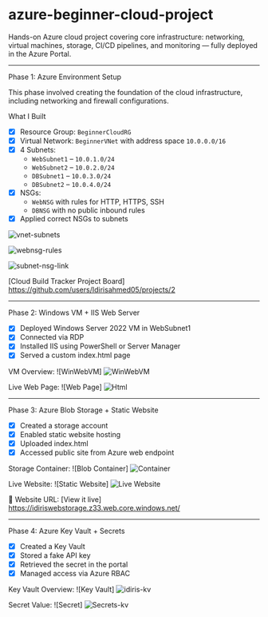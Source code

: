 # azure-beginner-cloud-project
Hands-on Azure cloud project covering core infrastructure: networking, virtual machines, storage, CI/CD pipelines, and monitoring — fully deployed in the Azure Portal.

---

Phase 1: Azure Environment Setup


This phase involved creating the foundation of the cloud infrastructure, including networking and firewall configurations.

  What I Built
- [x] Resource Group: `BeginnerCloudRG`
- [x] Virtual Network: `BeginnerVNet` with address space `10.0.0.0/16`
- [x] 4 Subnets:
  - `WebSubnet1` – `10.0.1.0/24`
  - `WebSubnet2` – `10.0.2.0/24`
  - `DBSubnet1` – `10.0.3.0/24`
  - `DBSubnet2` – `10.0.4.0/24`
- [x] NSGs:
  - `WebNSG` with rules for HTTP, HTTPS, SSH
  - `DBNSG` with no public inbound rules
- [x] Applied correct NSGs to subnets

![vnet-subnets](https://github.com/user-attachments/assets/81a3e00f-0135-4317-aaa6-00fdf961d5fb)

![webnsg-rules](https://github.com/user-attachments/assets/7a3b4041-2e36-45f7-8b2c-ec3bcb098898)

![subnet-nsg-link](https://github.com/user-attachments/assets/e458f55a-3490-4464-aa7e-c985f2ef27cd)

[Cloud Build Tracker Project Board] https://github.com/users/Idirisahmed05/projects/2

---

Phase 2: Windows VM + IIS Web Server

- [x] Deployed Windows Server 2022 VM in WebSubnet1
- [x] Connected via RDP
- [x] Installed IIS using PowerShell or Server Manager
- [x] Served a custom index.html page

VM Overview:
![WinWebVM] ![WinWebVM](https://github.com/user-attachments/assets/f1894d8b-0f19-4831-a919-73114b62a91a)



Live Web Page:
![Web Page] ![Html](https://github.com/user-attachments/assets/dd0ec92f-3bcf-4c41-88bf-b8c82a834f33)


---


Phase 3: Azure Blob Storage + Static Website

- [x] Created a storage account
- [x] Enabled static website hosting
- [x] Uploaded index.html
- [x] Accessed public site from Azure web endpoint

Storage Container:
![Blob Container] ![Container](https://github.com/user-attachments/assets/d809908d-475b-4d2a-ab51-50d922cdd48b)


Live Website:
![Static Website] ![Live Website](https://github.com/user-attachments/assets/0503642e-a5f7-4091-8754-aeb78117df96)


📎 Website URL: [View it live] https://idiriswebstorage.z33.web.core.windows.net/

---

Phase 4: Azure Key Vault + Secrets

- [x] Created a Key Vault
- [x] Stored a fake API key
- [x] Retrieved the secret in the portal
- [x] Managed access via Azure RBAC

Key Vault Overview:
![Key Vault] ![idiris-kv](https://github.com/user-attachments/assets/9239a915-cf9c-4147-b789-ddb6d3c53181)


Secret Value:
![Secret] ![Secrets-kv](https://github.com/user-attachments/assets/8af0e07d-0866-4622-9b6b-13c56d322982)


